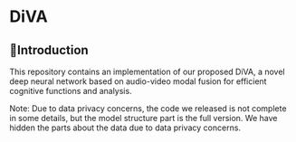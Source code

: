 # DiVA

## 📝Introduction

This repository contains an implementation of our proposed DiVA, a novel deep neural network based on audio-video modal fusion for efficient cognitive functions and analysis.

Note: Due to data privacy concerns, the code we released is not complete in some details, but the model structure part is the full version. We have hidden the parts about the data due to data privacy concerns.
